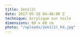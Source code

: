 ```yaml
---
title: 2en1(2)
date: 2017-05-18 04:48:00 Z
technique: Acrylique sur toile
dimensions: 60 x 60 cm
photo: "/uploads/2en1(2)_hd.jpg"
---
```


